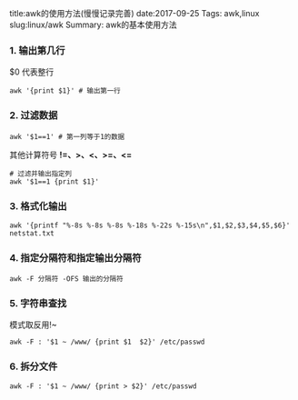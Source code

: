 title:awk的使用方法(慢慢记录完善)
date:2017-09-25
Tags: awk,linux
slug:linux/awk
Summary: awk的基本使用方法

### 1. 输出第几行
$0 代表整行
```
awk '{print $1}' # 输出第一行
```

### 2. 过滤数据
```
awk '$1==1' # 第一列等于1的数据
```
其他计算符号 __!=、>、<、>=、<=__
```
# 过滤并输出指定列
awk '$1==1 {print $1}'
```

### 3. 格式化输出
```
awk '{printf "%-8s %-8s %-8s %-18s %-22s %-15s\n",$1,$2,$3,$4,$5,$6}' netstat.txt
```

### 4. 指定分隔符和指定输出分隔符
```
awk -F 分隔符 -OFS 输出的分隔符
```

### 5. 字符串查找
模式取反用!~
```
awk -F : '$1 ~ /www/ {print $1  $2}' /etc/passwd
```

### 6. 拆分文件
```
awk -F : '$1 ~ /www/ {print > $2}' /etc/passwd
```
